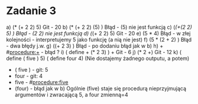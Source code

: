 # Zadanie 3
a) (* (+ 2 2) 5)
Git - 20
b) (* (+ 2 2) (5) )
Błąd - (5) nie jest funkcją
c) (*(+(2 2) 5) )
Błąd - (2 2) nie jest funkcją
d) (*(+ 2
2) 5)
Git - 20
e) (5 * 4)
Błąd - w złej kolejności - interpretujemy 5 jako funkcję (a nią nie jest)
f) (5 * (2 + 2) )
Błąd - dwa błędy j.w.
g) ((+ 2 3) )
Błąd - po dodaniu błąd jak w b)
h) +
#<procedure:+> - błąd ?
i) ( define + (* 2 3) )
+
Git - 6
j) (* 2 +)
Git - 12
k) ( define ( five ) 5)
( define four 4)
(Nie dostajemy żadnego outputu, a potem)
 - ( five ) - git: 5
 - four - git: 4
 - five - #<procedure:five>
 - (four) - błąd jak w b)
Ogólnie (five) staje się procedurą nieprzyjmującą argumentów i zwracającą 5, a four zmienną=4